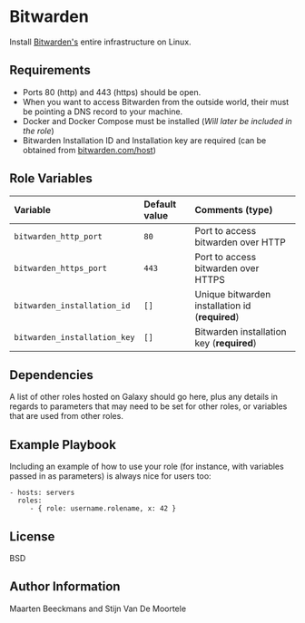 Bitwarden
=========

Install [Bitwarden's](https://bitwarden.com/) entire infrastructure on Linux.

Requirements
------------

* Ports 80 (http) and 443 (https) should be open.
* When you want to access Bitwarden from the outside world, their must be pointing a DNS record to your machine.
* Docker and Docker Compose must be installed (*Will later be included in the role*)
* Bitwarden Installation ID and Installation key are required (can be obtained from [bitwarden.com/host](https://bitwarden.com/host))

Role Variables
--------------

| Variable                     | Default value | Comments (type)                                 |
| :--------------------------- | :------------ | :---------------------------------------------- |
| `bitwarden_http_port`        | `80`          | Port to access bitwarden over HTTP              |
| `bitwarden_https_port`       | `443`         | Port to access bitwarden over HTTPS             |
| `bitwarden_installation_id`  | `[]`          | Unique bitwarden installation id (**required**) |
| `bitwarden_installation_key` | `[]`          | Bitwarden installation key (**required**)       |

Dependencies
------------

A list of other roles hosted on Galaxy should go here, plus any details in regards to parameters that may need to be set for other roles, or variables that are used from other roles.

Example Playbook
----------------

Including an example of how to use your role (for instance, with variables passed in as parameters) is always nice for users too:

    - hosts: servers
      roles:
         - { role: username.rolename, x: 42 }

License
-------

BSD

Author Information
------------------

Maarten Beeckmans and Stijn Van De Moortele
